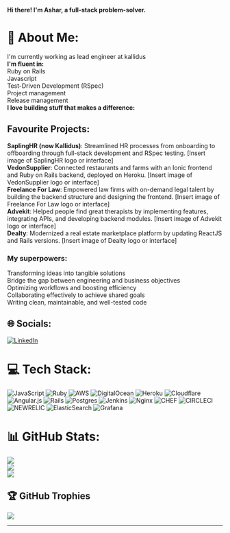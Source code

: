 **Hi there! I'm Ashar, a full-stack problem-solver.**
# 💫 About Me:
I'm currently working as lead engineer at kallidus
<br>**I'm fluent in:**
<br>Ruby on Rails
<br>Javascript
<br>Test-Driven Development (RSpec)
<br> Project management
<br> Release management
<br>**I love building stuff that makes a difference:**


## Favourite Projects:

**SaplingHR (now Kallidus)**: Streamlined HR processes from onboarding to offboarding through full-stack development and RSpec testing. [Insert image of SaplingHR logo or interface]
<br>**VedonSupplier**: Connected restaurants and farms with an Ionic frontend and Ruby on Rails backend, deployed on Heroku. [Insert image of VedonSupplier logo or interface]
<br>**Freelance For Law**: Empowered law firms with on-demand legal talent by building the backend structure and designing the frontend. [Insert image of Freelance For Law logo or interface]
<br>**Advekit**: Helped people find great therapists by implementing features, integrating APIs, and developing backend modules. [Insert image of Advekit logo or interface]
<br>**Dealty**: Modernized a real estate marketplace platform by updating ReactJS and Rails versions. [Insert image of Dealty logo or interface]

### My superpowers:

Transforming ideas into tangible solutions
<br>Bridge the gap between engineering and business objectives
<br>Optimizing workflows and boosting efficiency
<br>Collaborating effectively to achieve shared goals
<br>Writing clean, maintainable, and well-tested code


## 🌐 Socials:
[![LinkedIn](https://img.shields.io/badge/LinkedIn-%230077B5.svg?logo=linkedin&logoColor=white)](https://linkedin.com/in/ash-ar/) 

# 💻 Tech Stack:
![JavaScript](https://img.shields.io/badge/javascript-%23323330.svg?style=for-the-badge&logo=javascript&logoColor=%23F7DF1E) ![Ruby](https://img.shields.io/badge/ruby-%23CC342D.svg?style=for-the-badge&logo=ruby&logoColor=white) ![AWS](https://img.shields.io/badge/AWS-%23FF9900.svg?style=for-the-badge&logo=amazon-aws&logoColor=white) ![DigitalOcean](https://img.shields.io/badge/DigitalOcean-%230167ff.svg?style=for-the-badge&logo=digitalOcean&logoColor=white) ![Heroku](https://img.shields.io/badge/heroku-%23430098.svg?style=for-the-badge&logo=heroku&logoColor=white) ![Cloudflare](https://img.shields.io/badge/Cloudflare-F38020?style=for-the-badge&logo=Cloudflare&logoColor=white) ![Angular.js](https://img.shields.io/badge/angular.js-%23E23237.svg?style=for-the-badge&logo=angularjs&logoColor=white) ![Rails](https://img.shields.io/badge/rails-%23CC0000.svg?style=for-the-badge&logo=ruby-on-rails&logoColor=white) ![Postgres](https://img.shields.io/badge/postgres-%23316192.svg?style=for-the-badge&logo=postgresql&logoColor=white) ![Jenkins](https://img.shields.io/badge/jenkins-%232C5263.svg?style=for-the-badge&logo=jenkins&logoColor=white) ![Nginx](https://img.shields.io/badge/nginx-%23009639.svg?style=for-the-badge&logo=nginx&logoColor=white) ![CHEF](https://img.shields.io/badge/Chef-02303A.svg?style=for-the-badge&logo=Chef&logoColor=white&color=%23F09820) ![CIRCLECI](https://img.shields.io/badge/CIRCLECI-02303A.svg?style=for-the-badge&logo=CIRCLECI&logoColor=white&color=%23343434) ![NEWRELIC](https://img.shields.io/badge/newrelic-1CE783.svg?style=for-the-badge&logo=newrelic&logoColor=white&color=%231CE783) ![ElasticSearch](https://img.shields.io/badge/-ElasticSearch-005571?style=for-the-badge&logo=elasticsearch) ![Grafana](https://img.shields.io/badge/grafana-%23F46800.svg?style=for-the-badge&logo=grafana&logoColor=white)
# 📊 GitHub Stats:
![](https://github-readme-stats.vercel.app/api?username=tech-jarvis&theme=dark&hide_border=false&include_all_commits=true&count_private=true)<br/>
![](https://github-readme-streak-stats.herokuapp.com/?user=tech-jarvis&theme=dark&hide_border=false)<br/>
![](https://github-readme-stats.vercel.app/api/top-langs/?username=tech-jarvis&theme=dark&hide_border=false&include_all_commits=true&count_private=true&layout=compact)



## 🏆 GitHub Trophies
![](https://github-profile-trophy.vercel.app/?username=tech-jarvis&theme=radical&no-frame=false&no-bg=true&margin-w=4)

---


